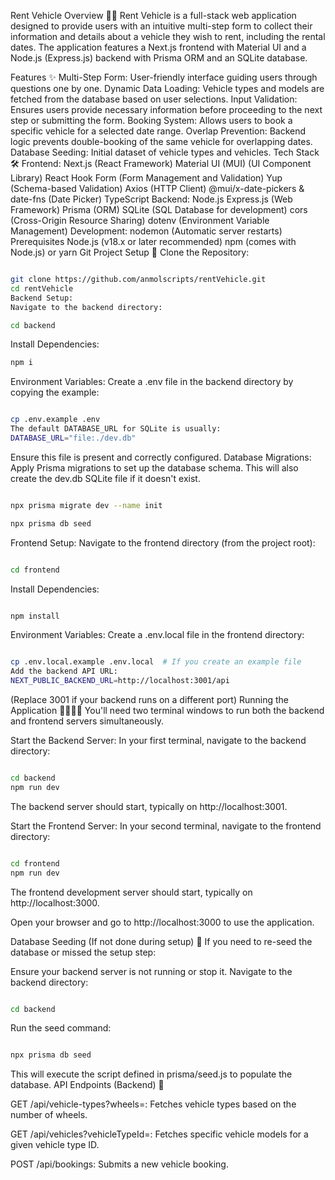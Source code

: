 Rent Vehicle 
Overview 🚗💨
Rent Vehicle is a full-stack web application designed to provide users with an intuitive multi-step form to collect their information and details about a vehicle they wish to rent, including the rental dates. The application features a Next.js frontend with Material UI and a Node.js (Express.js) backend with Prisma ORM and an SQLite database.

Features ✨
Multi-Step Form: User-friendly interface guiding users through questions one by one.
Dynamic Data Loading: Vehicle types and models are fetched from the database based on user selections.
Input Validation: Ensures users provide necessary information before proceeding to the next step or submitting the form.
Booking System: Allows users to book a specific vehicle for a selected date range.
Overlap Prevention: Backend logic prevents double-booking of the same vehicle for overlapping dates.
Database Seeding: Initial dataset of vehicle types and vehicles.
Tech Stack 🛠️
Frontend:
Next.js (React Framework)
Material UI (MUI) (UI Component Library)
React Hook Form (Form Management and Validation)
Yup (Schema-based Validation)
Axios (HTTP Client)
@mui/x-date-pickers & date-fns (Date Picker)
TypeScript
Backend:
Node.js
Express.js (Web Framework)
Prisma (ORM)
SQLite (SQL Database for development)
cors (Cross-Origin Resource Sharing)
dotenv (Environment Variable Management)
Development:
nodemon (Automatic server restarts)
Prerequisites
Node.js (v18.x or later recommended)
npm (comes with Node.js) or yarn
Git
Project Setup 🚀
Clone the Repository:

```Bash

git clone https://github.com/anmolscripts/rentVehicle.git
cd rentVehicle
Backend Setup:
Navigate to the backend directory:
```

```Bash
cd backend
```
Install Dependencies:

```Bash
npm i
```
Environment Variables: Create a .env file in the backend directory by copying the example:

```Bash

cp .env.example .env
The default DATABASE_URL for SQLite is usually:
DATABASE_URL="file:./dev.db"
```
Ensure this file is present and correctly configured.
Database Migrations: Apply Prisma migrations to set up the database schema. This will also create the dev.db SQLite file if it doesn't exist.
```Bash

npx prisma migrate dev --name init
```

```Bash
npx prisma db seed
```
Frontend Setup:
Navigate to the frontend directory (from the project root):

```Bash

cd frontend
```
Install Dependencies:
```Bash

npm install
```
Environment Variables: Create a .env.local file in the frontend directory:
```Bash

cp .env.local.example .env.local  # If you create an example file
Add the backend API URL:
NEXT_PUBLIC_BACKEND_URL=http://localhost:3001/api
```
(Replace 3001 if your backend runs on a different port)
Running the Application 🏃‍♂️🏃‍♀️
You'll need two terminal windows to run both the backend and frontend servers simultaneously.

Start the Backend Server:
In your first terminal, navigate to the backend directory:

```Bash

cd backend
npm run dev
```
The backend server should start, typically on http://localhost:3001.

Start the Frontend Server:
In your second terminal, navigate to the frontend directory:

```Bash

cd frontend
npm run dev
```
The frontend development server should start, typically on http://localhost:3000.

Open your browser and go to http://localhost:3000 to use the application.

Database Seeding (If not done during setup) 🌱
If you need to re-seed the database or missed the setup step:

Ensure your backend server is not running or stop it.
Navigate to the backend directory:
```Bash

cd backend
```
Run the seed command:
```Bash

npx prisma db seed
```
This will execute the script defined in prisma/seed.js to populate the database.
API Endpoints (Backend) 📡

GET /api/vehicle-types?wheels=<number>: Fetches vehicle types based on the number of wheels.

GET /api/vehicles?vehicleTypeId=<id>: Fetches specific vehicle models for a given vehicle type ID.

POST /api/bookings: Submits a new vehicle booking.